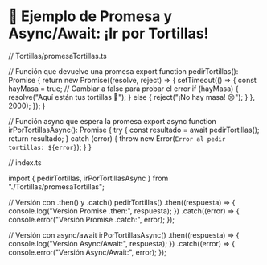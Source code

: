 # 🌮 Ejemplo de Promesa y Async/Await: ¡Ir por Tortillas!

// Tortillas/promesaTortillas.ts

// Función que devuelve una promesa
export function pedirTortillas(): Promise<string> {
    return new Promise((resolve, reject) => {
        setTimeout(() => {
            const hayMasa = true; // Cambiar a false para probar el error
            if (hayMasa) {
                resolve("Aquí están tus tortillas 🌮");
            } else {
                reject("¡No hay masa! 😢");
            }
        }, 2000);
    });
}

// Función async que espera la promesa
export async function irPorTortillasAsync(): Promise<string> {
    try {
        const resultado = await pedirTortillas();
        return resultado;
    } catch (error) {
        throw new Error(`Error al pedir tortillas: ${error}`);
    }
}




// index.ts

import { pedirTortillas, irPorTortillasAsync } from "./Tortillas/promesaTortillas";

// Versión con .then() y .catch()
pedirTortillas()
  .then((respuesta) => {
    console.log("Versión Promise .then:", respuesta);
  })
  .catch((error) => {
    console.error("Versión Promise .catch:", error);
  });

// Versión con async/await
irPorTortillasAsync()
  .then((respuesta) => {
    console.log("Versión Async/Await:", respuesta);
  })
  .catch((error) => {
    console.error("Versión Async/Await:", error);
  });
